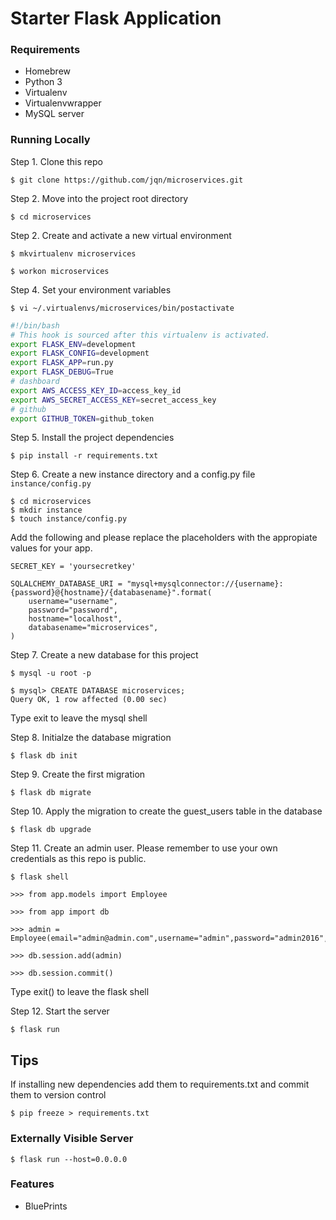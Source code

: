 # Starter Flask Application

### Requirements

- Homebrew
- Python 3
- Virtualenv
- Virtualenvwrapper
- MySQL server

### Running Locally

Step 1. Clone this repo

`$ git clone https://github.com/jqn/microservices.git`

Step 2. Move into the project root directory

`$ cd microservices`

Step 2. Create and activate a new virtual environment

`$ mkvirtualenv microservices`

`$ workon microservices`

Step 4. Set your environment variables

`$ vi ~/.virtualenvs/microservices/bin/postactivate`

```bash
#!/bin/bash
# This hook is sourced after this virtualenv is activated.
export FLASK_ENV=development
export FLASK_CONFIG=development
export FLASK_APP=run.py
export FLASK_DEBUG=True
# dashboard
export AWS_ACCESS_KEY_ID=access_key_id
export AWS_SECRET_ACCESS_KEY=secret_access_key
# github
export GITHUB_TOKEN=github_token
```

Step 5. Install the project dependencies

`$ pip install -r requirements.txt`

Step 6. Create a new instance directory and a config.py file `instance/config.py`

```
$ cd microservices
$ mkdir instance
$ touch instance/config.py
```

Add the following and please replace the placeholders with the appropiate values for your app.

```
SECRET_KEY = 'yoursecretkey'

SQLALCHEMY_DATABASE_URI = "mysql+mysqlconnector://{username}:{password}@{hostname}/{databasename}".format(
    username="username",
    password="password",
    hostname="localhost",
    databasename="microservices",
)
```

Step 7. Create a new database for this project

```
$ mysql -u root -p

$ mysql> CREATE DATABASE microservices;
Query OK, 1 row affected (0.00 sec)
```

Type exit to leave the mysql shell

Step 8. Initialze the database migration

`$ flask db init`

Step 9. Create the first migration

`$ flask db migrate`

Step 10. Apply the migration to create the guest_users table in the database

`$ flask db upgrade`

Step 11. Create an admin user. Please remember to use your own credentials as this repo is public.

```
$ flask shell

>>> from app.models import Employee

>>> from app import db

>>> admin = Employee(email="admin@admin.com",username="admin",password="admin2016",is_admin=True)

>>> db.session.add(admin)

>>> db.session.commit()
```

Type exit() to leave the flask shell

Step 12. Start the server

`$ flask run`

## Tips

If installing new dependencies add them to requirements.txt and commit them to version control

`$ pip freeze > requirements.txt`

### Externally Visible Server

`$ flask run --host=0.0.0.0`

### Features

- BluePrints 

